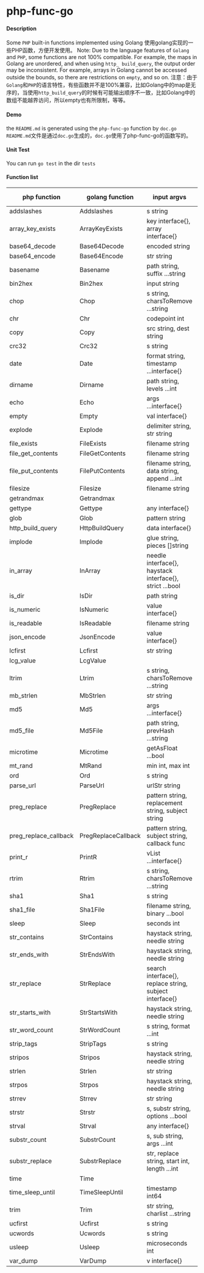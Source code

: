 # php-func-go

#### Description
Some `PHP` built-in functions implemented using Golang
使用golang实现的一些PHP函数，方便开发使用。
Note: Due to the language features of `Golang` and `PHP`, some functions are not 100% compatible. For example, the maps in Golang are unordered, and when using `http_ build_query`, the output order may be inconsistent. For example, arrays in Golang cannot be accessed outside the bounds, so there are restrictions on `empty`, and so on.
注意：由于`Golang`和`PHP`的语言特性，有些函数并不是100%兼容，比如Golang中的map是无序的，当使用`http_build_query`的时候有可能输出顺序不一致，比如Golang中的数组不能越界访问，所以empty也有所限制，等等。

#### Demo
the `README.md` is generated using the `php-func-go` function by `doc.go`
`README.md`文件是通过`doc.go`生成的，`doc.go`使用了php-func-go的函数写的。

#### Unit Test
You can run `go test` in the dir `tests`

#### Function list
| php function | golang function | input argvs | return type |
|-------------|--------------|----------------------|--------|
| addslashes | Addslashes | s string | string  |
| array_key_exists | ArrayKeyExists | key interface{}, array interface{} | bool  |
| base64_decode | Base64Decode | encoded string | string  |
| base64_encode | Base64Encode | str string | string  |
| basename | Basename | path string, suffix ...string | string  |
| bin2hex | Bin2hex | input string | string  |
| chop | Chop | s string, charsToRemove ...string | string  |
| chr | Chr | codepoint int | string  |
| copy | Copy | src string, dest string | bool  |
| crc32 | Crc32 | s string | uint32  |
| date | Date | format string, timestamp ...interface{} | string  |
| dirname | Dirname | path string, levels ...int | string  |
| echo | Echo | args ...interface{} |  |
| empty | Empty | val interface{} | bool  |
| explode | Explode | delimiter string, str string | []string  |
| file_exists | FileExists | filename string | bool  |
| file_get_contents | FileGetContents | filename string | string  |
| file_put_contents | FilePutContents | filename string, data string, append ...int | bool  |
| filesize | Filesize | filename string | int64  |
| getrandmax | Getrandmax |  | int  |
| gettype | Gettype | any interface{} | string  |
| glob | Glob | pattern string | []string  |
| http_build_query | HttpBuildQuery | data interface{} | string  |
| implode | Implode | glue string, pieces []string | string  |
| in_array | InArray | needle interface{}, haystack interface{}, strict ...bool | bool  |
| is_dir | IsDir | path string | bool  |
| is_numeric | IsNumeric | value interface{} | bool  |
| is_readable | IsReadable | filename string | bool  |
| json_encode | JsonEncode | value interface{} | string  |
| lcfirst | Lcfirst | str string | string  |
| lcg_value | LcgValue |  | float64  |
| ltrim | Ltrim | s string, charsToRemove ...string | string  |
| mb_strlen | MbStrlen | str string | int  |
| md5 | Md5 | args ...interface{} | string  |
| md5_file | Md5File | path string, prevHash ...string | string  |
| microtime | Microtime | getAsFloat ...bool | interface  |
| mt_rand | MtRand | min int, max int | int  |
| ord | Ord | s string | int  |
| parse_url | ParseUrl | urlStr string | *urlInfo  |
| preg_replace | PregReplace | pattern string, replacement string, subject string | string  |
| preg_replace_callback | PregReplaceCallback | pattern string, subject string, callback func | string |
| print_r | PrintR | vList ...interface{} |  |
| rtrim | Rtrim | s string, charsToRemove ...string | string  |
| sha1 | Sha1 | s string | string  |
| sha1_file | Sha1File | filename string, binary ...bool | string  |
| sleep | Sleep | seconds int |  |
| str_contains | StrContains | haystack string, needle string | bool  |
| str_ends_with | StrEndsWith | haystack string, needle string | bool  |
| str_replace | StrReplace | search interface{}, replace string, subject interface{} | string  |
| str_starts_with | StrStartsWith | haystack string, needle string | bool  |
| str_word_count | StrWordCount | s string, format ...int | interface  |
| strip_tags | StripTags | s string | string  |
| stripos | Stripos | haystack string, needle string | interface  |
| strlen | Strlen | str string | int  |
| strpos | Strpos | haystack string, needle string | interface  |
| strrev | Strrev | str string | string  |
| strstr | Strstr | s, substr string, options ...bool | string  |
| strval | Strval | any interface{} | string  |
| substr_count | SubstrCount | s, sub string, args ...int | int  |
| substr_replace | SubstrReplace | str, replace string, start int, length ...int | string  |
| time | Time |  | int64  |
| time_sleep_until | TimeSleepUntil | timestamp int64 |  |
| trim | Trim | str string, charlist ...string | string  |
| ucfirst | Ucfirst | s string | string  |
| ucwords | Ucwords | s string | string  |
| usleep | Usleep | microseconds int |  |
| var_dump | VarDump | v interface{} |  |
